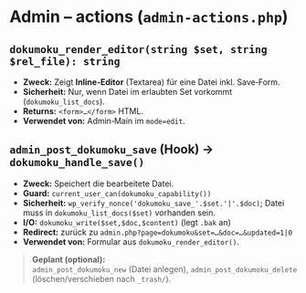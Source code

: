 # Admin – actions (`admin-actions.php`)

## `dokumoku_render_editor(string $set, string $rel_file): string`
- **Zweck:** Zeigt **Inline‑Editor** (Textarea) für eine Datei inkl. Save‑Form.  
- **Sicherheit:** Nur, wenn Datei im erlaubten Set vorkommt (`dokumoku_list_docs`).  
- **Returns:** `<form>…</form>` HTML.  
- **Verwendet von:** Admin‑Main im `mode=edit`.

## `admin_post_dokumoku_save` (Hook) → `dokumoku_handle_save()`
- **Zweck:** Speichert die bearbeitete Datei.  
- **Guard:** `current_user_can(dokumoku_capability())`  
- **Sicherheit:** `wp_verify_nonce('dokumoku_save_'.$set.'|'.$doc)`; Datei muss in `dokumoku_list_docs($set)` vorhanden sein.  
- **I/O:** `dokumoku_write($set,$doc,$content)` (legt `.bak` an)  
- **Redirect:** zurück zu `admin.php?page=dokumoku&set=…&doc=…&updated=1|0`  
- **Verwendet von:** Formular aus `dokumoku_render_editor()`.

> **Geplant (optional):**  
> `admin_post_dokumoku_new` (Datei anlegen), `admin_post_dokumoku_delete` (löschen/verschieben nach `_trash/`).
